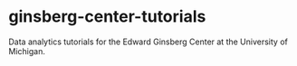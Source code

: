 # ginsberg-center-tutorials
Data analytics tutorials for the Edward Ginsberg Center at the University of Michigan.
